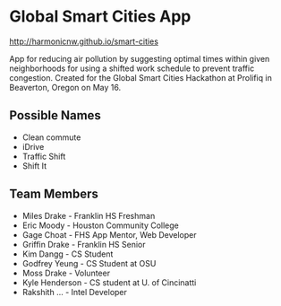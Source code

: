 # Global Smart Cities App

http://harmonicnw.github.io/smart-cities

App for reducing air pollution by suggesting optimal times within given neighborhoods for using a shifted work schedule to prevent traffic congestion. Created for the Global Smart Cities Hackathon at Prolifiq in Beaverton, Oregon on May 16.

## Possible Names

  * Clean commute
  * iDrive
  * Traffic Shift
  * Shift It

 ## Team Members

  * Miles Drake - Franklin HS Freshman
  * Eric Moody - Houston Community College
  * Gage Choat - FHS App Mentor, Web Developer
  * Griffin Drake - Franklin HS Senior
  * Kim Dangg - CS Student
  * Godfrey Yeung - CS Student at OSU
  * Moss Drake - Volunteer
  * Kyle Henderson - CS student at U. of Cincinatti
  * Rakshith ... - Intel Developer